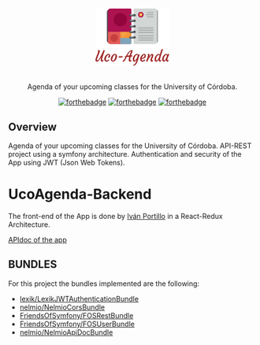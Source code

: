 <div align="center">
<br>
<img width="150" src="/docs/UcoAgenda.png" alt="UcoAgenda">
<br>
<br>
</div>

<p align="center" color="#6a737d">
Agenda of your upcoming classes for the University of Córdoba.
</p>

<div align="center">

[![forthebadge](http://forthebadge.com/images/badges/built-with-love.svg)](http://forthebadge.com) [![forthebadge](http://forthebadge.com/images/badges/contains-technical-debt.svg)](http://forthebadge.com) [![forthebadge](http://forthebadge.com/images/badges/powered-by-responsibility.svg)](http://forthebadge.com)
</div>


## Overview

Agenda of your upcoming classes for the University of Córdoba. API-REST project using a symfony architecture. Authentication and security of the App using
JWT (Json Web Tokens).

# UcoAgenda-Backend

The front-end of the App is done by [Iván Portillo](https://github.com/ivanportillo)
in a React-Redux Architecture.

[APIdoc of the app](http://188.166.165.65:8000/api/doc)
## BUNDLES
For this project the bundles implemented are the following:
- [lexik/LexikJWTAuthenticationBundle](https://github.com/lexik/LexikJWTAuthenticationBundle)
- [nelmio/NelmioCorsBundle](https://github.com/nelmio/NelmioCorsBundle)
- [FriendsOfSymfony/FOSRestBundle](https://github.com/FriendsOfSymfony/FOSRestBundle)
- [FriendsOfSymfony/FOSUserBundle](https://github.com/FriendsOfSymfony/FOSUserBundle)
- [nelmio/NelmioApiDocBundle](https://github.com/nelmio/NelmioApiDocBundle)
